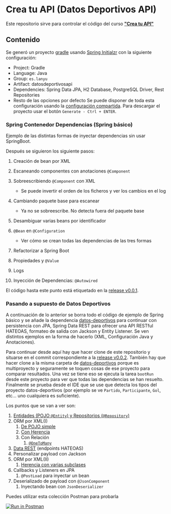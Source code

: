 # Crea tu API (Datos Deportivos API)
Este repositorio sirve para controlar el código del curso **["Crea tu API"](https://hijosdelspectrum.blogspot.com/p/spring-framework-crear-una-api.html)**

## Contenido
Se generó un proyecto [gradle](https://gradle.org/) usando [Spring Initialzr](https://start.spring.io/) con la siguiente configuración:
* Project: Gradle
* Language: Java
* Group: `es.lanyu`
* Artifact: datosdeportivosapi
* Dependencies: Spring Data JPA, H2 Database, PostgreSQL Driver, Rest Repositories
* Resto de las opciones por defecto
Se puede disponer de toda esta configuración usando la [configuración compartida](https://start.spring.io/#!type=gradle-project&language=java&platformVersion=2.2.5.RELEASE&packaging=jar&jvmVersion=1.8&groupId=es.lanyu&artifactId=datosdeportivosapi&name=datosdeportivosapi&description=Proyecto%20para%20generar%20API%20REST%20de%20datos%20deportivos&packageName=es.lanyu.datosdeportivosapi&dependencies=data-jpa,h2,postgresql,data-rest). Para descargar el proyecto usar el botón `Generate - Ctrl + ENTER`.

### Spring Contenedor Dependencias (Spring básico)
Ejemplo de las distintas formas de inyectar dependencias sin usar SpringBoot.

Después se siguieron los siguiente pasos:
1. Creación de bean por XML
1. Escaneando componentes con anotaciones `@Component`
1. Sobreescribiendo `@Component` con XML
   * Se puede invertir el orden de los ficheros y ver los cambios en el log

1. Cambiando paquete base para escanear
   * Ya no se sobreescribe. No detecta fuera del paquete base
1. Desambiguar varias beans por identificador
1. `@Bean` en `@Configuration`
   * Ver cómo se crean todas las dependencias de las tres formas
1. Refactorizar a Spring Boot
1. Propiedades y `@Value`
1. Logs
1. Inyección de Dependencias: `@Autowired`

El código hasta este punto está etiquetado en la [release v0.0.1](https://github.com/LanyuEStudio/spring-ejemplo-contenedor/releases/tag/v0.0.1).

### Pasando a supuesto de Datos Deportivos
A continuación de lo anterior se borra todo el código de ejemplo de Spring básico y se añade la dependencia [datos-deportivos](https://github.com/LanyuEStudio/datos-deportivos) para continuar con persistencia con JPA, Spring Data REST para ofrecer una API RESTful HATEOAS, formateo de salida con Jackson y Entity Listener. Se ven distintos ejemplos en la forma de hacerlo (XML, Configuración Java y Anotaciones).

Para continuar desde aquí hay que hacer clone de este repositorio y situarse en el commit correspondiente a la [release v0.0.2](https://github.com/LanyuEStudio/spring-ejemplo-contenedor/releases/tag/v0.0.2). También hay que hacer clone a la misma carpeta de [datos-deportivos](https://github.com/LanyuEStudio/datos-deportivos) porque es multiproyecto y seguramente se toquen cosas de ese proyecto para comparar resultados. Una vez se tiene eso se ejecuta la tarea `bootRun` desde este proyecto para ver que todas las dependencias se han resuelto. Finalmente se prueba desde el IDE que se use que detecta los tipos del proyecto datos-deportivos (por ejemplo se ve `Partido`, `Participante`, `Gol`, etc... uno cualquiera es suficiente).

Los puntos que se van a ver son:
1. [Entidades (POJO `@Entity`) y Repositorios (`@Repository`)](https://hijosdelspectrum.blogspot.com/2020/03/entidades-y-repositorios-con-jpa.html)
1. ORM por XML(I)
   1. [De POJO simple](https://www.hijosdelspectrum.com/2020/03/orm-por-xml-de-pojo-simple.html)
   1. [Con Herencia](https://www.hijosdelspectrum.com/2020/03/orm-por-xml-de-clases-con-herencia.html)
   1. Con Relación
      1. [`@OneToMany`](https://www.hijosdelspectrum.com/2020/03/orm-por-xml-con-relaciones-onetomany.html)
1. [Data REST](https://www.hijosdelspectrum.com/2020/03/la-potencia-de-spring-data-rest.html) (endpoints HATEOAS)
1. Personalizar payload con Jackson
1. ORM por XML(II)
   1. [Herencia con varias subclases](https://www.hijosdelspectrum.com/2020/03/orm-por-xml-guardar-subclases-en.html)
1. Callbacks y Listeners en JPA
   1. `@PostLoad` para inyectar un bean
1. Deserializado de payload con `@JsonComponent`
   1. Inyectando bean con `JsonDeserializer`

Puedes utilizar esta colección Postman para probarla  

[![Run in Postman](https://run.pstmn.io/button.svg)](https://app.getpostman.com/run-collection/a390ad12b3ffc8e3ef4f)